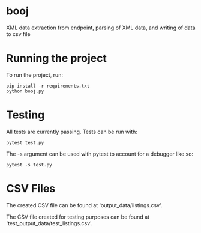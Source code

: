 # booj
XML data extraction from endpoint, parsing of XML data, and writing of data to csv file


# Running the project
To run the project, run:
```
pip install -r requirements.txt
python booj.py
```

# Testing
All tests are currently passing.
Tests can be run with:
```
pytest test.py
```
The -s argument can be used with pytest to account for a debugger like so:
```
pytest -s test.py
```

# CSV Files
The created CSV file can be found at 'output_data/listings.csv'.

The CSV file created for testing purposes can be found at 'test_output_data/test_listings.csv'.
